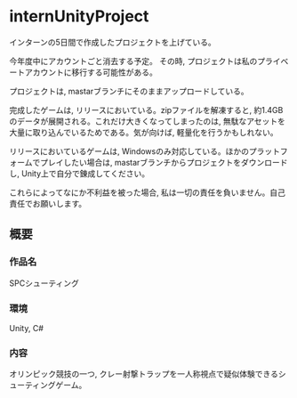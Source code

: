 # internUnityProject
インターンの5日間で作成したプロジェクトを上げている。

今年度中にアカウントごと消去する予定。
その時, プロジェクトは私のプライベートアカウントに移行する可能性がある。

プロジェクトは, mastarブランチにそのままアップロードしている。

完成したゲームは, リリースにおいている。zipファイルを解凍すると, 約1.4GBのデータが展開される。これだけ大きくなってしまったのは, 無駄なアセットを大量に取り込んでいるためである。気が向けば, 軽量化を行うかもしれない。

リリースにおいているゲームは, Windowsのみ対応している。ほかのプラットフォームでプレイしたい場合は, mastarブランチからプロジェクトをダウンロードし, Unity上で自分で錬成してください。

これらによってなにか不利益を被った場合, 私は一切の責任を負いません。自己責任でお願いします。

## 概要
### 作品名
SPCシューティング

### 環境
Unity, C#

### 内容
オリンピック競技の一つ, クレー射撃トラップを一人称視点で疑似体験できるシューティングゲーム。
